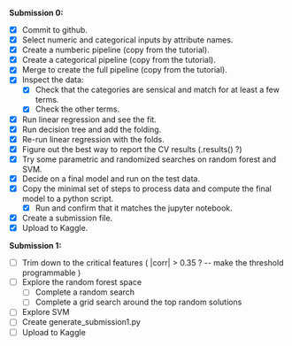 **Submission 0:**
- [x] Commit to github.
- [x] Select numeric and categorical inputs by attribute names.
- [x] Create a numberic pipeline (copy from the tutorial).
- [x] Create a categorical pipeline (copy from the tutorial).
- [x] Merge to create the full pipeline (copy from the tutorial). 
- [x] Inspect the data:
  - [x] Check that the categories are sensical and match for at least a few terms.
  - [x] Check the other terms.
- [x] Run linear regression and see the fit.
- [x] Run decision tree and add the folding.
- [x] Re-run linear regression with the folds.
- [x] Figure out the best way to report the CV results (.results() ?)
- [x] Try some parametric and randomized searches on random forest and SVM.
- [x] Decide on a final model and run on the test data.
- [x] Copy the minimal set of steps to process data and compute the final model to a python script. 
  - [x] Run and confirm that it matches the jupyter notebook.
- [x] Create a submission file. 
- [x] Upload to Kaggle.

**Submission 1:**
- [ ] Trim down to the critical features ( |corr| > 0.35 ? -- make the threshold programmable ) 
- [ ] Explore the random forest space 
  - [ ] Complete a random search
  - [ ] Complete a grid search around the top random solutions 
- [ ] Explore SVM
- [ ] Create generate_submission1.py
- [ ] Upload to Kaggle
